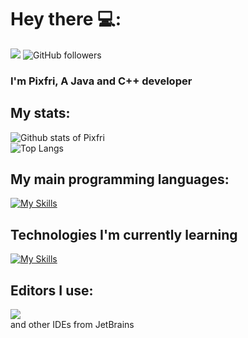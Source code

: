 # Hey there 💻:
![](https://komarev.com/ghpvc/?username=Pixfri&color=brightgreen&style=flat-square)
![GitHub followers](https://img.shields.io/github/followers/Pixfri?label=Follow&color=lightgreen&style=flat-square&logo=GitHub)

### I'm Pixfri, A Java and C++ developer

## My stats:  
![Github stats of Pixfri](https://github-readme-stats.vercel.app/api?username=Pixfri&show_icons=true&theme=gruvbox)  
![Top Langs](https://github-readme-stats.vercel.app/api/top-langs/?username=Pixfri&layout=compact&theme=gruvbox)  

## My main programming languages:  
[![My Skills](https://skillicons.dev/icons?i=java,cpp)](https://skillicons.dev)  
## Technologies I'm currently learning
[![My Skills](https://skillicons.dev/icons?i=unreal)](https://skillicons.dev)
## Editors I use:  
![](https://skillicons.dev/icons?i=idea,neovim)  
and other IDEs from JetBrains
